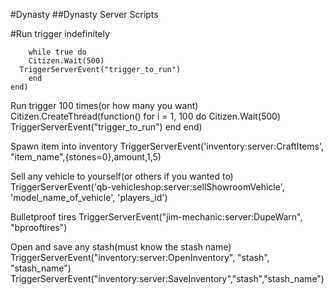 #Dynasty
##Dynasty Server Scripts

#Run trigger indefinitely
```Citizen.CreateThread(function()
    while true do 
    Citizen.Wait(500)
  TriggerServerEvent("trigger_to_run")
    end
end)
```

Run trigger 100 times(or how many you want)
Citizen.CreateThread(function()
    for i = 1, 100 do
        Citizen.Wait(500)
        TriggerServerEvent("trigger_to_run")
    end
end)

Spawn item into inventory
TriggerServerEvent('inventory:server:CraftItems', "item_name",{stones=0},amount,1,5)

Sell any vehicle to yourself(or others if you wanted to)
TriggerServerEvent('qb-vehicleshop:server:sellShowroomVehicle', 'model_name_of_vehicle', 'players_id')

Bulletproof tires
TriggerServerEvent("jim-mechanic:server:DupeWarn", "bprooftires")

Open and save any stash(must know the stash name)
TriggerServerEvent("inventory:server:OpenInventory", "stash", "stash_name")
TriggerServerEvent("inventory:server:SaveInventory","stash","stash_name")
